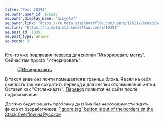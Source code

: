```yaml
---
title: "Post 10391"
se.owner.user_id: 176217
se.owner.display_name: "αλεχολυτ"
se.owner.link: "https://ru.meta.stackoverflow.com/users/176217/%ce%b1%ce%bb%ce%b5%cf%87%ce%bf%ce%bb%cf%85%cf%84"
se.link: "https://ru.meta.stackoverflow.com/a/10391"
se.post_id: 10391
se.post_type: answer
se.score: 3
---
```

<p>Кто-то уже подправил перевод для кнопки "Игнорировать метку". Сейчас там просто "Игнорировать":</p>

<blockquote>
  <p><a href="https://i.stack.imgur.com/0qXpm.png" rel="nofollow noreferrer"><img src="https://i.stack.imgur.com/0qXpm.png" alt="Игнорировать"></a></p>
</blockquote>

<p>В таком виде она почти помещается в границы блока. Я взял на себя смелость так же сократить перевод и для кнопки отслеживания метки. Оставил как "Отслеживать". <a href="https://ru.traducir.win/strings/4008" rel="nofollow noreferrer">Перевод</a> появится на сайте после подхватывания. </p>

<p>Должно будет решить проблему дизайна без необходимости ждать фикса от разработчиков: <a href="https://meta.stackexchange.com/q/344967/">&quot;Ignore tag&quot; button is out of the borders on the Stack Overflow на Русском</a></p>
